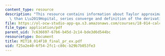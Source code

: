 ```yaml
---
content_type: resource
description: "This resource contains information about Taylor approximations rather\
  \ than L\u2019Hopital, series converge and definition of the derivative."
file: https://ol-ocw-studio-app-qa.s3.amazonaws.com/courses/18-014-calculus-with-theory-fall-2010/f25a2e406f542fc1c80cb29b7b053fe3_MIT18_014F10_final_pr_ex.pdf
file_type: application/pdf
parent_uid: 7c636697-67b6-b45d-2c14-bde3d6d544bc
resourcetype: Document
title: MIT18_014F10_final_pr_ex.pdf
uid: f25a2e40-6f54-2fc1-c80c-b29b7b053fe3
---
```

